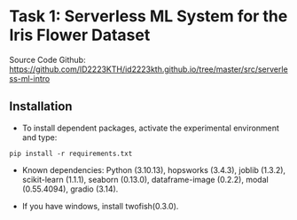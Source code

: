 # Task 1: Serverless ML System for the Iris Flower Dataset

Source Code Github: https://github.com/ID2223KTH/id2223kth.github.io/tree/master/src/serverless-ml-intro

## Installation

- To install dependent packages, activate the experimental environment and type: <br>

```
pip install -r requirements.txt
```

- Known dependencies: Python (3.10.13), hopsworks (3.4.3), joblib (1.3.2), scikit-learn (1.1.1), seaborn (0.13.0), dataframe-image (0.2.2), modal (0.55.4094), gradio (3.14).

- If you have windows, install twofish(0.3.0).
